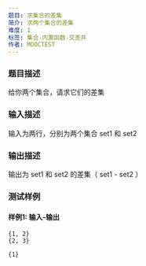 ```yaml
---
题目: 求集合的差集
简介: 求两个集合的差集
难度: 1
标签: 集合-内置函数-交差并
作者: MOOCTEST
---
```


### 题目描述

给你两个集合，请求它们的差集

### 输入描述

输入为两行，分别为两个集合 set1 和 set2

### 输出描述

输出为 set1 和 set2 的差集（ set1 - set2 ）

### 测试样例

#### 样例1: 输入-输出

```
{1, 2}
{2, 3}
```

```
{1}
```
